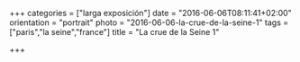 +++
categories = ["larga exposición"]
date = "2016-06-06T08:11:41+02:00"
orientation = "portrait"
photo = "2016-06-06-la-crue-de-la-seine-1"
tags = ["paris","la seine","france"]
title = "La crue de la Seine 1"

+++
